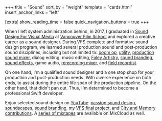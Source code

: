 +++
title = "Sound"
sort_by = "weight"
template = "cards.html"
insert_anchor_links = "left"

[extra]
show_reading_time = false
quick_navigation_buttons = true
+++

When I left system administration behind, in 2017, I graduated in [Sound Design
For Visual Media](https://vfs.edu/programs/sound-design) at [Vancouver Film
School](https://vfs.edu/about-vfs) and explored a creative career as a sound
designer. During VFS complete and formative sound design program, we learned
several production sound and post-production sound disciplines, including but
not limited to: [boom op](https://en.wikipedia.org/wiki/Boom_operator_(media)),
[utility](https://en.wikipedia.org/wiki/Utility_sound_technician), [production
sound mixer](https://en.wikipedia.org/wiki/Production_sound_mixer), dialog
editing, music editing, [Foley
Artistry](https://en.wikipedia.org/wiki/Foley_(filmmaking)), [sound
branding](https://en.wikipedia.org/wiki/Sound_trademark), [sound
effects](https://en.wikipedia.org/wiki/Sound_design), game audio, [rerecording
mixer](https://en.wikipedia.org/wiki/Re-recording_mixer), and [field
recordist](https://en.wikipedia.org/wiki/Field_recording).

On one hand, I'm a qualified sound designer and a one stop shop for your
production and post-production needs. With diverse experience on both ends, to
assist during the entire life span of the production pipeline. On the other
hand, that didn't pan out. Thus, I'm determined to become a professional Swift
developer.

Enjoy selected sound design on
[YouTube](https://www.youtube.com/@andreacfromtheapp): [passion sound
design](https://youtu.be/Pe_GcG-kgIs),
[soundscapes](https://youtu.be/Chc5-9eZxjY), [sound
branding](https://youtu.be/a5B9hjPTRmk), my [VFS final
project](https://youtu.be/J-zkijb-IAo), and [City and Memory
contributions](https://youtu.be/678I94EFMe0). A [series of
mixtapes](https://www.mixcloud.com/gentlewash/playlists/ispirazione/) are
available on MixCloud as well.

